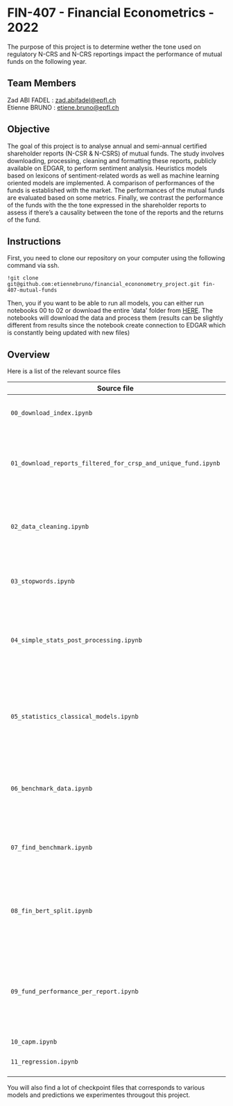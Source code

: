 # FIN-407 - Financial Econometrics - 2022

The purpose of this project is to determine wether the tone used on regulatory N-CRS and N-CRS reportings impact the performance of mutual funds on the following year.

## Team Members
Zad ABI FADEL : zad.abifadel@epfl.ch <br/>
Etienne BRUNO : etiene.bruno@epfl.ch <br/>

##  Objective
The goal of this project is to analyse annual and semi-annual certified shareholder reports (N-CSR & N-CSRS) of mutual funds. The study involves downloading, processing, cleaning and formatting these reports, publicly available on EDGAR, to perform sentiment analysis. Heuristics models based on lexicons of sentiment-related words as well as machine learning oriented models are implemented. A comparison of performances of the funds is established with the market. The performances of the mutual funds are evaluated based on some metrics. Finally, we contrast the performance of the funds with the the tone expressed in the shareholder reports to assess if there’s a causality between the tone of the reports and the returns of the fund.

## Instructions
First, you need to clone our repository on your computer using the following command via ssh.
```
!git clone git@github.com:etiennebruno/financial_econonometry_project.git fin-407-mutual-funds
```

Then, you if you want to be able to run all models, you can either run notebooks 00 to 02 or download the entire 'data' folder from [HERE](). The notebooks will download the data and process them (results can be slightly different from results since the notebook create connection to EDGAR which is constantly being updated with new files)


## Overview
Here is a list of the relevant source files 

|Source file | Description|
|---|---|
|`00_download_index.ipynb`           |Get an index of all available reports (of all types)|
|`01_download_reports_filtered_for_crsp_and_unique_fund.ipynb`  | Download all N-CRS and N-CSRS reports available on EDGAR and CRSP|
|`02_data_cleaning.ipynb`            | Perform data cleaning on all reports and save them in a .txt format in a new cleaned folder|
|`03_stopwords.ipynb`   | Create a new file with a relatively exhaustive list of stopwords|
|`04_simple_stats_post_processing.ipynb`   | Used to get few numbers on the distribution of processed files between N-CSR and N-CSRS|
|`05_statistics_classical_models.ipynb`   | perform VADER, TextBlob and Flair pre-trained models on our corpus (take up to 4 hours for flair|
|`06_benchmark_data.ipynb`   | Get from CRSP the benchmark return and returns of all funds - comparisons |
|`07_find_benchmark.ipynb`   | Attempt to find benchmarks with rolling windows and full sentences|
|`08_fin_bert_split.ipynb`   | Perform FinBERT on our corpus - regular autonatic saving (RAM and time consuming)|
|`09_fund_performance_per_report.ipynb`   | Add the return of the fund for the year corresponding to the report to the dataframe containing all reports and saving |
|`10_capm.ipynb`   | -(TODO)- |
|`11_regression.ipynb`   | Perform some regression for analysis |

You will also find a lot of checkpoint files that corresponds to various models and predictions we experimentes througout this project.
